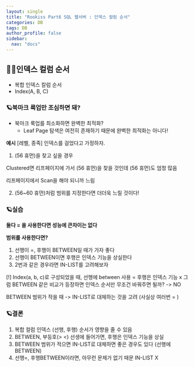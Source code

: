 ```yaml
---
layout: single
title: "Rookiss Part6 SQL 웹서버 : 인덱스 컬럼 순서"
categories: DB
tags: DB
author_profile: false
sidebar:
  nav: "docs"
---
```



## 🙇‍♀️인덱스 컬럼 순서


* 복합 인덱스 칼럼 순서
* Index(A, B, C)


### 🪐북마크 룩업만 조심하면 돼?


* 북마크 룩업를 최소화하면 완벽한 최적화?
  * Leaf Page 탐색은 여전히 존재하기 때문에 완벽한 최적화는 아니다!


**예시**
[레벨, 종족] 인덱스를 걸었다고 가정하자.


1. (56 휴먼)을 찾고 싶을 경우

Clustered면 리프페이지에 가서 (56 휴먼)을 찾을 것인데 (56 휴먼)도 엄청 많음

리프페이지에서 Scan을 해야 되니까 느림


2. (56~60 휴먼)처럼 범위를 지정한다면 더더욱 느릴 것이다!


### 🪐실습

**둘다 = 을 사용한다면 성능에 큰차이는 없다**


**범위를 사용한다면?**

1. 선행이 =, 후행이 BETWEEN일 때가 가자 좋다
2. 선행이 BETWEEN이면 후행은 인덱스 기능을 상실한다
3. 2번과 같은 경우라면 IN-LIST를 고려해보자


[!] Index(a, b, c)로 구성되었을 때, 선행에 between 사용 = 후행은 인덱스 기능 x
그럼 BETWEEN 같은 비교가 등장하면 인덱스 순서만 무조건 바꿔주면 될까? -> NO

BETWEEN 범위가 작을 때 -> IN-LIST로 대체하는 것을 고려 (사실상 여러번 = )



### 🪐결론

1. 복합 컬럼 인덱스 (선행, 후행) 순서가 영향을 줄 수 있음
2. BETWEEN, 부등호(> <) 선생에 들어가면, 후행은 인덱스 기능을 상실
3. BETWEEN 범위가 적으면 IN-LIST로 대체하면 좋은 경우도 있다 (선행에 BETWEEN)
4. 선행=, 후행BETWEEN이라면, 아무런 문제가 없기 때문 IN-LIST X




